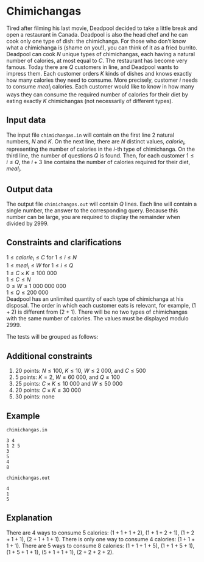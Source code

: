 # Chimichangas

Tired after filming his last movie, Deadpool decided to take a little break and open a restaurant in Canada. Deadpool is also the head chef and he can cook only one type of dish: the chimichanga. For those who don’t know what a chimichanga is (shame on you!), you can think of it as a fried burrito. Deadpool can cook $N$ unique types of chimichangas, each having a natural number of calories, at most equal to $C$. The restaurant has become very famous. Today there are $Q$ customers in line, and Deadpool wants to impress them. Each customer orders $K$ kinds of dishes and knows exactly how many calories they need to consume. More precisely, customer $i$ needs to consume $meal_i$ calories. Each customer would like to know in how many ways they can consume the required number of calories for their diet by eating exactly $K$ chimichangas (not necessarily of different types).

## Input data

The input file `chimichangas.in` will contain on the first line 2 natural numbers, $N$ and $K$. On the next line, there are $N$ distinct values, $calorie_i$, representing the number of calories in the $i$-th type of chimichanga. On the third line, the number of questions $Q$ is found. Then, for each customer $1 \leq i \leq Q$, the $i + 3$ line contains the number of calories required for their diet, $meal_i$.

## Output data

The output file `chimichangas.out` will contain $Q$ lines. Each line will contain a single number, the answer to the corresponding query. Because this number can be large, you are required to display the remainder when divided by $2999$.

## Constraints and clarifications

$1 \leq calorie_i \leq C$ for $1 \leq i \leq N$  
$1 \leq meal_i \leq W$ for $1 \leq i \leq Q$  
$1 \leq C \times K \leq 100\ 000$  
$1 \leq C \leq N$  
$0 \leq W \leq 1\ 000\ 000\ 000$  
$1 \leq Q \leq 200\ 000$  
Deadpool has an unlimited quantity of each type of chimichanga at his disposal. The order in which each customer eats is relevant, for example, $(1 + 2)$ is different from $(2 + 1)$. There will be no two types of chimichangas with the same number of calories. The values must be displayed modulo $2999$.

The tests will be grouped as follows:

## Additional constraints

1. 20 points: $N \leq 100$, $K \leq 10$, $W \leq 2\ 000$, and $C \leq 500$
2. 5 points: $K = 2$, $W \leq 60\ 000$, and $Q \leq 100$
3. 25 points: $C \times K \leq 10\ 000$ and $W \leq 50\ 000$
4. 20 points: $C \times K \leq 30\ 000$
5. 30 points: none

## Example

`chimichangas.in`  
```
3 4
1 2 5
3
5
4
8
```
`chimichangas.out`  
```
4
1
5
```

## Explanation

There are 4 ways to consume 5 calories: $(1 + 1 + 1 + 2)$, $(1 + 1 + 2 + 1)$, $(1 + 2 + 1 + 1)$, $(2 + 1 + 1 + 1)$. There is only one way to consume 4 calories: $(1 + 1 + 1 + 1)$. There are 5 ways to consume 8 calories: $(1 + 1 + 1 + 5)$, $(1 + 1 + 5 + 1)$, $(1 + 5 + 1 + 1)$, $(5 + 1 + 1 + 1)$, $(2 + 2 + 2 + 2)$.